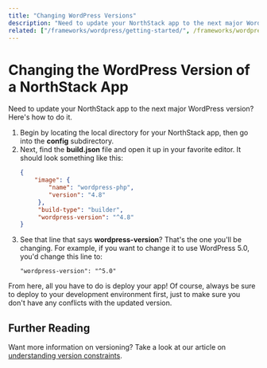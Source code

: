 ```yaml
---
title: "Changing WordPress Versions"
description: "Need to update your NorthStack app to the next major WordPress version? Here's how to do it."
related: ["/frameworks/wordpress/getting-started/", /frameworks/wordpress/, "/getting-started/"]
---
```


# Changing the WordPress Version of a NorthStack App

Need to update your NorthStack app to the next major WordPress version? Here's how to do it.

1. Begin by locating the local directory for your NorthStack app, then go into the **config** subdirectory.
2. Next, find the **build.json** file and open it up in your favorite editor. It should look something like this:
   ```json
   {
       "image": {
           "name": "wordpress-php",
           "version": "4.8"
        },
        "build-type": "builder",
        "wordpress-version": "^4.8"
   }
   ```
3. See that line that says **wordpress-version**? That's the one you'll be changing. For example, if you want to change it to use WordPress 5.0, you'd change this line to:
   ```
   "wordpress-version": "^5.0"
   ```

From here, all you have to do is deploy your app! Of course, always be sure to deploy to your development environment first, just to make sure you don't have any conflicts with the updated version.

## Further Reading

Want more information on versioning? Take a look at our article on [understanding version constraints](/general/version-constraints/).